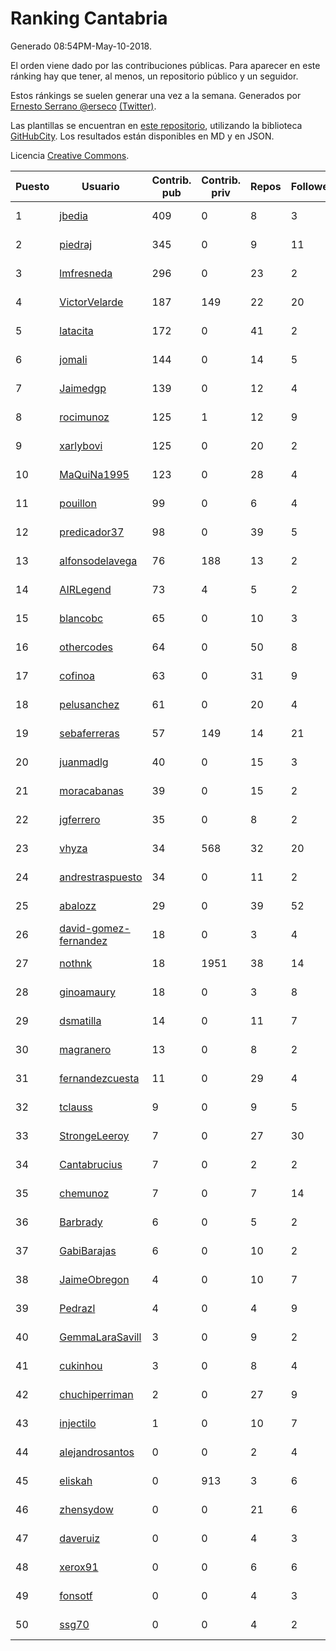 # Ranking Cantabria

Generado 08:54PM-May-10-2018.

El orden viene dado por las contribuciones públicas. Para aparecer en este ránking hay que tener, al menos, un repositorio público y un seguidor.

Estos ránkings se suelen generar una vez a la semana. Generados por [Ernesto Serrano @erseco](https://github.com/erseco/) [(Twitter)](https://twitter.com/erseco).

Las plantillas se encuentran en [este repositorio](https://github.com/iblancasa/GH-Spanish-Ranking), utilizando la biblioteca [GitHubCity](https://github.com/iblancasa/GitHubCity). Los resultados están disponibles en MD y en JSON.

Licencia [Creative Commons](https://creativecommons.org/licenses/by/4.0/).

| Puesto   |  Usuario  | Contrib. pub | Contrib. priv |Repos| Followers | Desde |  Avatar  |
|----------|-----------|--------------|---------------|-----|-----------|-------|----------|
|1|[jbedia](https://github.com/jbedia)|409|0|8|3|2013-10-28|![jbedia](https://avatars3.githubusercontent.com/u/5796721)|
|2|[piedraj](https://github.com/piedraj)|345|0|9|11|2012-12-05|![piedraj](https://avatars3.githubusercontent.com/u/2972752)|
|3|[lmfresneda](https://github.com/lmfresneda)|296|0|23|2|2015-06-20|![lmfresneda](https://avatars2.githubusercontent.com/u/12979415)|
|4|[VictorVelarde](https://github.com/VictorVelarde)|187|149|22|20|2010-10-28|![VictorVelarde](https://avatars0.githubusercontent.com/u/458196)|
|5|[latacita](https://github.com/latacita)|172|0|41|2|2013-05-03|![latacita](https://avatars1.githubusercontent.com/u/4329371)|
|6|[jomali](https://github.com/jomali)|144|0|14|5|2012-02-01|![jomali](https://avatars3.githubusercontent.com/u/1397370)|
|7|[Jaimedgp](https://github.com/Jaimedgp)|139|0|12|4|2015-10-02|![Jaimedgp](https://avatars2.githubusercontent.com/u/14944714)|
|8|[rocimunoz](https://github.com/rocimunoz)|125|1|12|9|2013-03-02|![rocimunoz](https://avatars3.githubusercontent.com/u/3746906)|
|9|[xarlybovi](https://github.com/xarlybovi)|125|0|20|2|2015-10-28|![xarlybovi](https://avatars1.githubusercontent.com/u/15369154)|
|10|[MaQuiNa1995](https://github.com/MaQuiNa1995)|123|0|28|4|2015-12-14|![MaQuiNa1995](https://avatars1.githubusercontent.com/u/16287848)|
|11|[pouillon](https://github.com/pouillon)|99|0|6|4|2013-09-16|![pouillon](https://avatars0.githubusercontent.com/u/5470877)|
|12|[predicador37](https://github.com/predicador37)|98|0|39|5|2012-09-07|![predicador37](https://avatars2.githubusercontent.com/u/2300989)|
|13|[alfonsodelavega](https://github.com/alfonsodelavega)|76|188|13|2|2014-02-06|![alfonsodelavega](https://avatars2.githubusercontent.com/u/6605332)|
|14|[AIRLegend](https://github.com/AIRLegend)|73|4|5|2|2014-11-10|![AIRLegend](https://avatars0.githubusercontent.com/u/9653892)|
|15|[blancobc](https://github.com/blancobc)|65|0|10|3|2013-12-24|![blancobc](https://avatars0.githubusercontent.com/u/6253599)|
|16|[othercodes](https://github.com/othercodes)|64|0|50|8|2013-06-25|![othercodes](https://avatars3.githubusercontent.com/u/4815856)|
|17|[cofinoa](https://github.com/cofinoa)|63|0|31|9|2013-07-26|![cofinoa](https://avatars1.githubusercontent.com/u/5098603)|
|18|[pelusanchez](https://github.com/pelusanchez)|61|0|20|4|2016-04-22|![pelusanchez](https://avatars2.githubusercontent.com/u/18612896)|
|19|[sebaferreras](https://github.com/sebaferreras)|57|149|14|21|2016-02-12|![sebaferreras](https://avatars3.githubusercontent.com/u/17194770)|
|20|[juanmadlg](https://github.com/juanmadlg)|40|0|15|3|2011-11-04|![juanmadlg](https://avatars0.githubusercontent.com/u/1173469)|
|21|[moracabanas](https://github.com/moracabanas)|39|0|15|2|2013-05-09|![moracabanas](https://avatars0.githubusercontent.com/u/4382333)|
|22|[jgferrero](https://github.com/jgferrero)|35|0|8|2|2015-03-12|![jgferrero](https://avatars1.githubusercontent.com/u/11438536)|
|23|[vhyza](https://github.com/vhyza)|34|568|32|20|2010-05-04|![vhyza](https://avatars1.githubusercontent.com/u/264954)|
|24|[andrestraspuesto](https://github.com/andrestraspuesto)|34|0|11|2|2014-01-16|![andrestraspuesto](https://avatars1.githubusercontent.com/u/6418792)|
|25|[abalozz](https://github.com/abalozz)|29|0|39|52|2012-01-08|![abalozz](https://avatars1.githubusercontent.com/u/1312336)|
|26|[david-gomez-fernandez](https://github.com/david-gomez-fernandez)|18|0|3|4|2012-03-23|![david-gomez-fernandez](https://avatars0.githubusercontent.com/u/1568677)|
|27|[nothnk](https://github.com/nothnk)|18|1951|38|14|2009-09-05|![nothnk](https://avatars0.githubusercontent.com/u/123532)|
|28|[ginoamaury](https://github.com/ginoamaury)|18|0|3|8|2016-09-06|![ginoamaury](https://avatars0.githubusercontent.com/u/22031838)|
|29|[dsmatilla](https://github.com/dsmatilla)|14|0|11|7|2011-02-14|![dsmatilla](https://avatars0.githubusercontent.com/u/618172)|
|30|[magranero](https://github.com/magranero)|13|0|8|2|2016-03-30|![magranero](https://avatars3.githubusercontent.com/u/18167085)|
|31|[fernandezcuesta](https://github.com/fernandezcuesta)|11|0|29|4|2014-04-16|![fernandezcuesta](https://avatars0.githubusercontent.com/u/7312236)|
|32|[tclauss](https://github.com/tclauss)|9|0|9|5|2013-02-11|![tclauss](https://avatars3.githubusercontent.com/u/3531048)|
|33|[StrongeLeeroy](https://github.com/StrongeLeeroy)|7|0|27|30|2011-06-03|![StrongeLeeroy](https://avatars0.githubusercontent.com/u/828457)|
|34|[Cantabrucius](https://github.com/Cantabrucius)|7|0|2|2|2016-02-24|![Cantabrucius](https://avatars2.githubusercontent.com/u/17454751)|
|35|[chemunoz](https://github.com/chemunoz)|7|0|7|14|2016-01-13|![chemunoz](https://avatars0.githubusercontent.com/u/16680009)|
|36|[Barbrady](https://github.com/Barbrady)|6|0|5|2|2014-01-18|![Barbrady](https://avatars1.githubusercontent.com/u/6436548)|
|37|[GabiBarajas](https://github.com/GabiBarajas)|6|0|10|2|2017-01-18|![GabiBarajas](https://avatars1.githubusercontent.com/u/25196739)|
|38|[JaimeObregon](https://github.com/JaimeObregon)|4|0|10|7|2010-09-27|![JaimeObregon](https://avatars1.githubusercontent.com/u/417226)|
|39|[Pedrazl](https://github.com/Pedrazl)|4|0|4|9|2014-12-04|![Pedrazl](https://avatars1.githubusercontent.com/u/10074431)|
|40|[GemmaLaraSavill](https://github.com/GemmaLaraSavill)|3|0|9|2|2015-05-08|![GemmaLaraSavill](https://avatars3.githubusercontent.com/u/12323749)|
|41|[cukinhou](https://github.com/cukinhou)|3|0|8|4|2015-12-14|![cukinhou](https://avatars2.githubusercontent.com/u/16288214)|
|42|[chuchiperriman](https://github.com/chuchiperriman)|2|0|27|9|2008-11-25|![chuchiperriman](https://avatars2.githubusercontent.com/u/36635)|
|43|[injectilo](https://github.com/injectilo)|1|0|10|7|2014-09-01|![injectilo](https://avatars1.githubusercontent.com/u/8612274)|
|44|[alejandrosantos](https://github.com/alejandrosantos)|0|0|2|4|2011-07-13|![alejandrosantos](https://avatars2.githubusercontent.com/u/912373)|
|45|[eliskah](https://github.com/eliskah)|0|913|3|6|2012-07-12|![eliskah](https://avatars1.githubusercontent.com/u/1964407)|
|46|[zhensydow](https://github.com/zhensydow)|0|0|21|6|2011-05-09|![zhensydow](https://avatars1.githubusercontent.com/u/777247)|
|47|[daveruiz](https://github.com/daveruiz)|0|0|4|3|2012-08-16|![daveruiz](https://avatars2.githubusercontent.com/u/2165375)|
|48|[xerox91](https://github.com/xerox91)|0|0|6|6|2011-04-19|![xerox91](https://avatars0.githubusercontent.com/u/740021)|
|49|[fonsotf](https://github.com/fonsotf)|0|0|4|3|2015-11-03|![fonsotf](https://avatars1.githubusercontent.com/u/15630996)|
|50|[ssg70](https://github.com/ssg70)|0|0|4|2|2015-11-04|![ssg70](https://avatars0.githubusercontent.com/u/15652669)|
